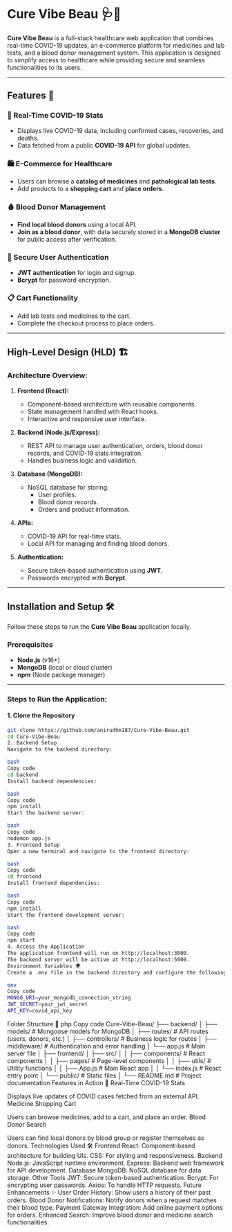 # Cure Vibe Beau 🩺💊

**Cure Vibe Beau** is a full-stack healthcare web application that combines real-time COVID-19 updates, an e-commerce platform for medicines and lab tests, and a blood donor management system. This application is designed to simplify access to healthcare while providing secure and seamless functionalities to its users.

---

## Features 🚀

### 🦠 Real-Time COVID-19 Stats
- Displays live COVID-19 data, including confirmed cases, recoveries, and deaths.
- Data fetched from a public **COVID-19 API** for global updates.

### 🛍️ E-Commerce for Healthcare
- Users can browse a **catalog of medicines** and **pathological lab tests**.
- Add products to a **shopping cart** and **place orders**.

### 🩸 Blood Donor Management
- **Find local blood donors** using a local API.
- **Join as a blood donor**, with data securely stored in a **MongoDB cluster** for public access after verification.

### 🔐 Secure User Authentication
- **JWT authentication** for login and signup.
- **Bcrypt** for password encryption.

### 📋 Cart Functionality
- Add lab tests and medicines to the cart.
- Complete the checkout process to place orders.

---

## High-Level Design (HLD) 🏗️

### Architecture Overview:
1. **Frontend (React):**
   - Component-based architecture with reusable components.
   - State management handled with React hooks.
   - Interactive and responsive user interface.

2. **Backend (Node.js/Express):**
   - REST API to manage user authentication, orders, blood donor records, and COVID-19 stats integration.
   - Handles business logic and validation.

3. **Database (MongoDB):**
   - NoSQL database for storing:
     - User profiles.
     - Blood donor records.
     - Orders and product information.

4. **APIs:**
   - COVID-19 API for real-time stats.
   - Local API for managing and finding blood donors.

5. **Authentication:**
   - Secure token-based authentication using **JWT**.
   - Passwords encrypted with **Bcrypt**.

---

## Installation and Setup 🛠️

Follow these steps to run the **Cure Vibe Beau** application locally.

### Prerequisites
- **Node.js** (v16+)
- **MongoDB** (local or cloud cluster)
- **npm** (Node package manager)

---

### Steps to Run the Application:

#### 1. Clone the Repository
```bash
git clone https://github.com/anirudhm187/Cure-Vibe-Beau.git
cd Cure-Vibe-Beau
2. Backend Setup
Navigate to the backend directory:

bash
Copy code
cd backend
Install backend dependencies:

bash
Copy code
npm install
Start the backend server:

bash
Copy code
nodemon app.js
3. Frontend Setup
Open a new terminal and navigate to the frontend directory:

bash
Copy code
cd frontend
Install frontend dependencies:

bash
Copy code
npm install
Start the frontend development server:

bash
Copy code
npm start
4. Access the Application
The application frontend will run on http://localhost:3000.
The backend server will be active at http://localhost:5000.
Environment Variables 🌍
Create a .env file in the backend directory and configure the following variables:

env
Copy code
MONGO_URI=your_mongodb_connection_string
JWT_SECRET=your_jwt_secret
API_KEY=covid_api_key
```
Folder Structure 📂
php
Copy code
Cure-Vibe-Beau/
├── backend/
│   ├── models/            # Mongoose models for MongoDB
│   ├── routes/            # API routes (users, donors, etc.)
│   ├── controllers/       # Business logic for routes
│   ├── middleware/        # Authentication and error handling
│   └── app.js             # Main server file
│
├── frontend/
│   ├── src/
│   │   ├── components/    # React components
│   │   ├── pages/         # Page-level components
│   │   ├── utils/         # Utility functions
│   │   ├── App.js         # Main React app
│   │   └── index.js       # React entry point
│   └── public/            # Static files
│
└── README.md              # Project documentation
Features in Action 🎥
Real-Time COVID-19 Stats

Displays live updates of COVID cases fetched from an external API.
Medicine Shopping Cart

Users can browse medicines, add to a cart, and place an order.
Blood Donor Search

Users can find local donors by blood group or register themselves as donors.
Technologies Used 🛠️
Frontend
React: Component-based architecture for building UIs.
CSS: For styling and responsiveness.
Backend
Node.js: JavaScript runtime environment.
Express: Backend web framework for API development.
Database
MongoDB: NoSQL database for data storage.
Other Tools
JWT: Secure token-based authentication.
Bcrypt: For encrypting user passwords.
Axios: To handle HTTP requests.
Future Enhancements ✨
User Order History: Show users a history of their past orders.
Blood Donor Notifications: Notify donors when a request matches their blood type.
Payment Gateway Integration: Add online payment options for orders.
Enhanced Search: Improve blood donor and medicine search functionalities.
